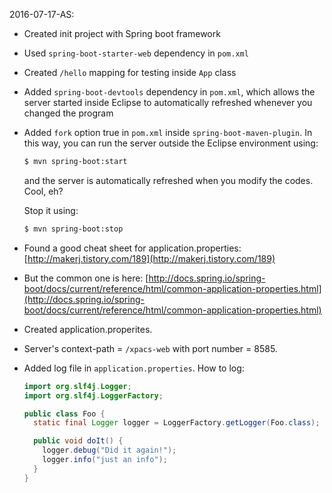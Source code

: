 2016-07-17-AS:
* Created init project with Spring boot framework
* Used `spring-boot-starter-web` dependency in `pom.xml`
* Created `/hello` mapping for testing inside `App` class
* Added `spring-boot-devtools` dependency in `pom.xml`, which allows the server started inside Eclipse to automatically refreshed whenever you changed the program
* Added `fork` option true in `pom.xml` inside `spring-boot-maven-plugin`. In this way, you can run the server outside the Eclipse environment using:

   ```bash
   $ mvn spring-boot:start
   ```
   and the server is automatically refreshed when you modify the codes. Cool, eh?

   Stop it using:
   ```bash
   $ mvn spring-boot:stop
   ```

* Found a good cheat sheet for application.properties: [http://makerj.tistory.com/189](http://makerj.tistory.com/189)
* But the common one is here: [http://docs.spring.io/spring-boot/docs/current/reference/html/common-application-properties.html](http://docs.spring.io/spring-boot/docs/current/reference/html/common-application-properties.html)
* Created application.properites.
* Server's context-path = `/xpacs-web` with port number = 8585.
* Added log file in `application.properties`.
   How to log:

   ```java
   import org.slf4j.Logger;
   import org.slf4j.LoggerFactory;

   public class Foo {
     static final Logger logger = LoggerFactory.getLogger(Foo.class);

     public void doIt() {
       logger.debug("Did it again!");
       logger.info("just an info");
     }
   }
   ```
